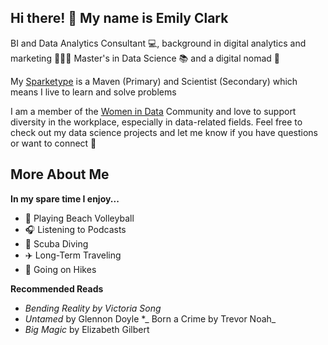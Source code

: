 ## Hi there! 👋 My name is Emily Clark

BI and Data Analytics Consultant 💻, background in digital analytics and marketing 🧑‍🤝‍🧑 Master's in Data Science 📚 and a digital nomad 🚙

My [Sparketype](https://sparketype.com/) is a Maven (Primary) and Scientist (Secondary) which means I live to learn and solve problems

I am a member of the [Women in Data](https://www.womenindata.org/) Community and love to support diversity in the workplace, especially in data-related fields. Feel free to check out my data science projects and let me know if you have questions or want to connect 🙂 


## More About Me
**In my spare time I enjoy...**
* 🏐 Playing Beach Volleyball 
* 🎧 Listening to Podcasts
* 🤿 Scuba Diving
* ✈️ Long-Term Traveling 
* 🌄 Going on Hikes

**Recommended Reads**
* _Bending Reality by Victoria Song_
* _Untamed_ by Glennon Doyle 
*_ Born a Crime by Trevor Noah_
* _Big Magic_ by Elizabeth Gilbert 

<!-- I am a digital nomad, avid reader, 

**eclark15/eclark15** is a ✨ _special_ ✨ repository because its `README.md` (this file) appears on your GitHub profile.

Here are some ideas to get you started:

- 🔭 I’m currently working on ...
- 🌱 I’m currently learning ...
- 👯 I’m looking to collaborate on ...
- 🤔 I’m looking for help with ...
- 💬 Ask me about ...
- 📫 How to reach me: ...
- 😄 Pronouns: ...
- ⚡ Fun fact: ...
-->
